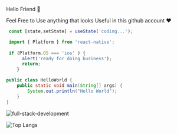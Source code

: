 Hello Friend 🙂



  Feel Free to Use anything that looks Useful in this github account ❤️


```js
 const [state,setState] = useState('coding...');
```

```js
 import { Platform } from 'react-native';
 
 if (Platform.OS === 'ios' ) {
      alert('ready for doing business');
      return;
    }
```

```java
public class HelloWorld {
    public static void main(String[] args) {
        System.out.println("Hello World");
    }
}
```

![full-stack-development](https://user-images.githubusercontent.com/77829205/124051039-9ab94900-da13-11eb-9654-1d79bf3cfe37.gif)

![Top Langs](https://github-readme-stats.vercel.app/api/top-langs/?username=karimbaggari&layout=compact)


